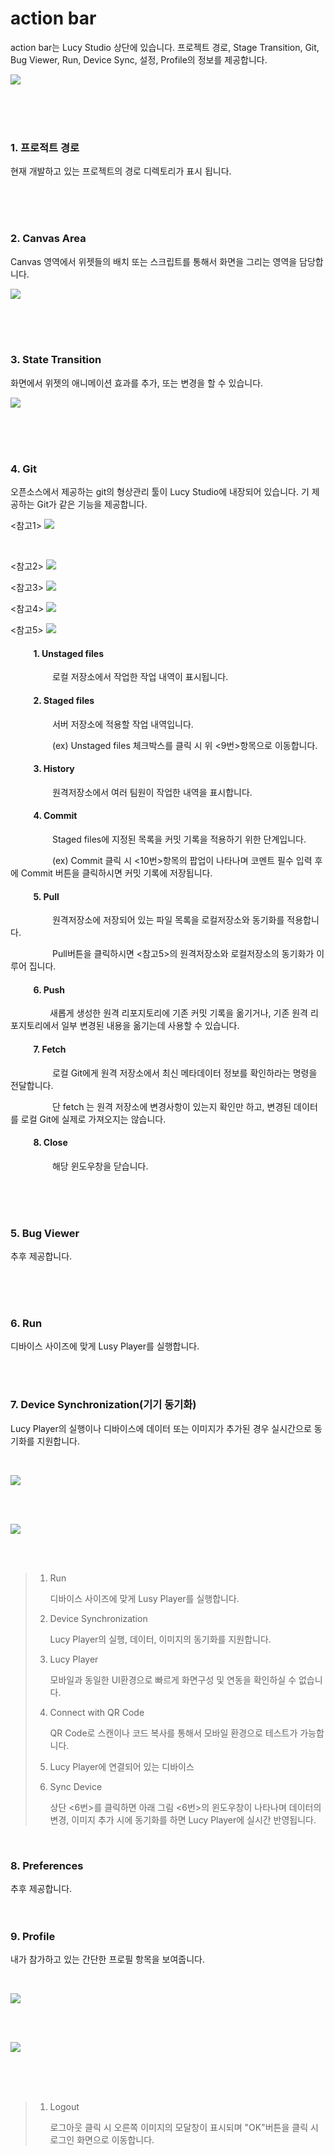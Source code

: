 # action bar 

action bar는 Lucy Studio 상단에 있습니다.
프로젝트 경로, Stage Transition, Git, Bug Viewer, Run, Device Sync, 설정, Profile의 정보를 제공합니다.


![](../../assets/action_bar/action_bar.png)


<br />
<br />
<br />

### 1. 프로적트 경로

현재 개발하고 있는 프로젝트의 경로 디렉토리가 표시 됩니다.

<br />
<br />
<br />

### 2. Canvas Area

Canvas 영역에서 위젯들의 배치 또는 스크립트를 통해서 화면을 그리는 영역을 담당합니다.

![](../../assets/action_bar/canvas_area.png)

<br />
<br />
<br />

### 3. State Transition

화면에서 위젯의 애니메이션 효과를 추가, 또는 변경을 할 수 있습니다.  

![](../../assets/action_bar/st.png)

<br />
<br />
<br />

### 4. Git

오픈소스에서 제공하는 git의 형상관리 툴이 Lucy Studio에 내장되어 있습니다.
기 제공하는 Git가 같은 기능을 제공합니다.

<참고1>
![](../../assets/action_bar/git.png)

<br />

<참고2>
![](../../assets/action_bar/git2.png)

<참고3>
![](../../assets/action_bar/git3.png)

<참고4>
![](../../assets/action_bar/git4.png)

<참고5>
![](../../assets/action_bar/git5.png)

#### &nbsp;&nbsp;&nbsp;&nbsp;&nbsp;&nbsp;&nbsp;&nbsp;&nbsp;&nbsp; 1. Unstaged files
&nbsp;&nbsp;&nbsp;&nbsp;&nbsp;&nbsp;&nbsp;&nbsp;&nbsp;&nbsp; &nbsp;&nbsp;&nbsp;&nbsp;&nbsp; 로컬 저장소에서 작업한 작업 내역이 표시됩니다.


#### &nbsp;&nbsp;&nbsp;&nbsp;&nbsp;&nbsp;&nbsp;&nbsp;&nbsp;&nbsp; 2. Staged files
&nbsp;&nbsp;&nbsp;&nbsp;&nbsp;&nbsp;&nbsp;&nbsp;&nbsp;&nbsp; &nbsp;&nbsp;&nbsp;&nbsp;&nbsp; 서버 저장소에 적용할 작업 내역입니다.

&nbsp;&nbsp;&nbsp;&nbsp;&nbsp;&nbsp;&nbsp;&nbsp;&nbsp;&nbsp;&nbsp;&nbsp;&nbsp;&nbsp;&nbsp;&nbsp;&nbsp;(ex) Unstaged files 체크박스를 클릭 시 위 <9번>항목으로 이동합니다.


#### &nbsp;&nbsp;&nbsp;&nbsp;&nbsp;&nbsp;&nbsp;&nbsp;&nbsp;&nbsp; 3. History 
&nbsp;&nbsp;&nbsp;&nbsp;&nbsp;&nbsp;&nbsp;&nbsp;&nbsp;&nbsp; &nbsp;&nbsp;&nbsp;&nbsp;&nbsp; 원격저장소에서 여러 팀원이 작업한 내역을 표시합니다.

#### &nbsp;&nbsp;&nbsp;&nbsp;&nbsp;&nbsp;&nbsp;&nbsp;&nbsp;&nbsp; 4. Commit
&nbsp;&nbsp;&nbsp;&nbsp;&nbsp;&nbsp;&nbsp;&nbsp;&nbsp;&nbsp; &nbsp;&nbsp;&nbsp;&nbsp;&nbsp; Staged files에 지정된 목록을 커밋 기록을 적용하기 위한 단계입니다.

&nbsp;&nbsp;&nbsp;&nbsp;&nbsp;&nbsp;&nbsp;&nbsp;&nbsp;&nbsp;&nbsp;&nbsp;&nbsp;&nbsp;&nbsp;&nbsp;&nbsp;(ex) Commit 클릭 시 <10번>항목의 팝업이 나타나며 코멘트 필수 입력 후에 Commit 버튼을
클릭하시면 커밋 기록에 저장됩니다.


#### &nbsp;&nbsp;&nbsp;&nbsp;&nbsp;&nbsp;&nbsp;&nbsp;&nbsp;&nbsp; 5. Pull
&nbsp;&nbsp;&nbsp;&nbsp;&nbsp;&nbsp;&nbsp;&nbsp;&nbsp;&nbsp; &nbsp;&nbsp;&nbsp;&nbsp;&nbsp; 원격저장소에 저장되어 있는 파일 목록을 로컬저장소와 동기화를 적용합니다.

&nbsp;&nbsp;&nbsp;&nbsp;&nbsp;&nbsp;&nbsp;&nbsp;&nbsp;&nbsp;&nbsp;&nbsp;&nbsp;&nbsp;&nbsp;&nbsp;&nbsp;Pull버튼을 클릭하시면 <참고5>의 원격저장소와 로컬저장소의 동기화가 이루어 집니다.

#### &nbsp;&nbsp;&nbsp;&nbsp;&nbsp;&nbsp;&nbsp;&nbsp;&nbsp;&nbsp; 6. Push
&nbsp;&nbsp;&nbsp;&nbsp;&nbsp;&nbsp;&nbsp;&nbsp;&nbsp;&nbsp; &nbsp;&nbsp;&nbsp;&nbsp;&nbsp;새롭게 생성한 원격 리포지토리에 기존 커밋 기록을 옮기거나, 기존 원격 리포지토리에서 일부 변경된 내용을 옮기는데 사용할 수 있습니다. 

#### &nbsp;&nbsp;&nbsp;&nbsp;&nbsp;&nbsp;&nbsp;&nbsp;&nbsp;&nbsp; 7. Fetch
&nbsp;&nbsp;&nbsp;&nbsp;&nbsp;&nbsp;&nbsp;&nbsp;&nbsp;&nbsp; &nbsp;&nbsp;&nbsp;&nbsp;&nbsp; 로컬 Git에게 원격 저장소에서 최신 메타데이터 정보를 확인하라는 명령을 전달합니다.

&nbsp;&nbsp;&nbsp;&nbsp;&nbsp;&nbsp;&nbsp;&nbsp;&nbsp;&nbsp;&nbsp;&nbsp;&nbsp;&nbsp;&nbsp;&nbsp;&nbsp;단 fetch 는 원격 저장소에 변경사항이 있는지 확인만 하고, 변경된 데이터를 로컬 Git에 실제로 가져오지는 않습니다.


#### &nbsp;&nbsp;&nbsp;&nbsp;&nbsp;&nbsp;&nbsp;&nbsp;&nbsp;&nbsp; 8. Close
&nbsp;&nbsp;&nbsp;&nbsp;&nbsp;&nbsp;&nbsp;&nbsp;&nbsp;&nbsp; &nbsp;&nbsp;&nbsp;&nbsp;&nbsp; 해당 윈도우창을 닫습니다. 

<br />
<br />
<br />

### 5. Bug Viewer

추후 제공합니다.

<br />
<br />
<br />

### 6. Run

디바이스 사이즈에 맞게 Lusy Player를 실행합니다. 

<br />
<br />

### 7. Device Synchronization(기기 동기화)

Lucy Player의 실행이나 디바이스에 데이터 또는 이미지가 추가된 경우 실시간으로 동기화를 지원합니다. 

<br />

![](../../assets/action_bar/build.png)

<br />
<br />

![](../../assets/action_bar/sync_device.png)

<br />
<br />

> 1. Run
> 
>      디바이스 사이즈에 맞게 Lusy Player를 실행합니다.
> 
> 2. Device Synchronization
> 
>      Lucy Player의 실행, 데이터, 이미지의 동기화를 지원합니다.
> 
> 3. Lucy Player
> 
>      모바일과 동일한 UI환경으로 빠르게 화면구성 및 연동을 확인하실 수 없습니다.
> 
> 4. Connect with QR Code
> 
>      QR Code로 스캔이나 코드 복사를 통해서  모바일 환경으로 테스트가 가능합니다.
>
> 5. Lucy Player에 연결되어 있는 디바이스
>
> 6. Sync Device
>
>      상단 <6번>를 클릭하면 아래 그림 <6번>의 윈도우창이 나타나며 데이터의 변경, 이미지 추가 시에 동기화를 하면 Lucy Player에 실시간 반영됩니다. 
> 
> 

<br />


### 8. Preferences

추후 제공합니다.
<br />
<br />
<br />
 

### 9. Profile

내가 참가하고 있는 간단한 프로필 항목을 보여줍니다.

<br />

![](../../assets/action_bar/profile.png)

<br />
<br />

![](../../assets/action_bar/login.png)

<br />
<br />
<br />

> 1. Logout
> 
>      로그아웃 클릭 시 오른쪽 이미지의 모달창이 표시되며 "OK"버튼을 클릭 시 로그인 화면으로 이동합니다.
>
> 
>      